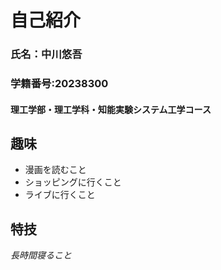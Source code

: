 # 自己紹介

### 氏名：中川悠吾  
### 学籍番号:20238300  
#### 理工学部・理工学科・知能実験システム工学コース　　

## 趣味  
* 漫画を読むこと  
* ショッピングに行くこと  
* ライブに行くこと  

## 特技  
*長時間寝ること*  

